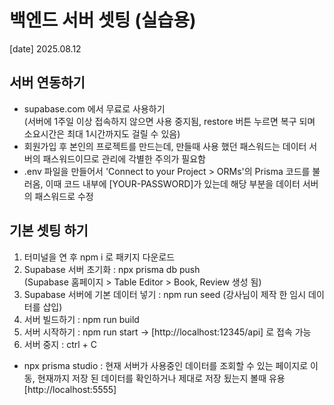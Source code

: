 # 백엔드 서버 셋팅 (실습용)
[date] 2025.08.12

## 서버 연동하기 
- supabase.com 에서 무료로 사용하기 <br>
(서버에 1주일 이상 접속하지 않으면 사용 중지됨, restore 버튼 누르면 복구 되며 소요시간은 최대 1시간까지도 걸릴 수 있음)
- 회원가입 후 본인의 프로젝트를 만드는데, 만들때 사용 했던 패스워드는 데이터 서버의 패스워드이므로 관리에 각별한 주의가 필요함
- .env 파일을 만들어서 'Connect to your Project > ORMs'의 Prisma 코드를 불러옴, 이때 코드 내부에 [YOUR-PASSWORD]가 있는데 해당 부분을 데이터 서버의 패스워드로 수정

## 기본 셋팅 하기
1. 터미널을 연 후 npm i 로 패키지 다운로드
2. Supabase 서버 초기화 : npx prisma db push <br>
   (Supabase 홈페이지 > Table Editor > Book, Review 생성 됨)
3. Supabase 서버에 기본 데이터 넣기 : npm run seed (강사님이 제작 한 임시 데이터를 삽입)
4. 서버 빌드하기 : npm run build
5. 서버 시작하기 : npm run start -> [http://localhost:12345/api] 로 접속 가능
6. 서버 중지 : ctrl + C 
- npx prisma studio : 현재 서버가 사용중인 데이터를 조회할 수 있는 페이지로 이동, 현재까지 저장 된 데이터를 확인하거나 제대로 저장 됬는지 볼때 유용[http://localhost:5555]
